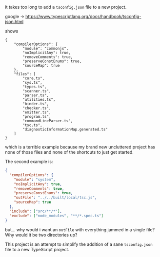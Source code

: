 it takes too long to add a `tsconfig.json` file to a new project.

google -> https://www.typescriptlang.org/docs/handbook/tsconfig-json.html

shows

```
{
    "compilerOptions": {
        "module": "commonjs",
        "noImplicitAny": true,
        "removeComments": true,
        "preserveConstEnums": true,
        "sourceMap": true
    },
    "files": [
        "core.ts",
        "sys.ts",
        "types.ts",
        "scanner.ts",
        "parser.ts",
        "utilities.ts",
        "binder.ts",
        "checker.ts",
        "emitter.ts",
        "program.ts",
        "commandLineParser.ts",
        "tsc.ts",
        "diagnosticInformationMap.generated.ts"
    ]
}
```

which is a terrible example because my brand new uncluttered project has none of those files and none of the shortcuts to just get started.

The second example is:

```json
{
  "compilerOptions": {
    "module": "system",
    "noImplicitAny": true,
    "removeComments": true,
    "preserveConstEnums": true,
    "outFile": "../../built/local/tsc.js",
    "sourceMap": true
  },
  "include": ["src/**/*"],
  "exclude": ["node_modules", "**/*.spec.ts"]
}
```

but... why would i want an `outFile` with everything jammed in a single file? Why would it be two directories up?

This project is an attempt to simplify the addition of a sane `tsconfig.json` file to a new TypeScript project.

